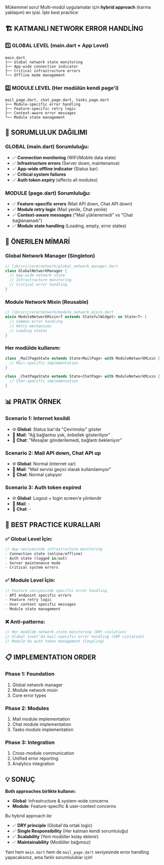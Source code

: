 Mükemmel soru! Multi-modül uygulamalar için **hybrid approach** (karma yaklaşım) en iyisi. İşte best practice:

## 🏗️ **KATMANLI NETWORK ERROR HANDLİNG**

### 1️⃣ **GLOBAL LEVEL** (main.dart + App Level)
```
main.dart
├── Global network state monitoring
├── App-wide connection indicator
├── Critical infrastructure errors
└── Offline mode management
```

### 2️⃣ **MODULE LEVEL** (Her modülün kendi page'i)
```
mail_page.dart, chat_page.dart, tasks_page.dart
├── Module-specific error handling
├── Feature-specific retry logic
├── Context-aware error messages
└── Module state management
```

## 🎯 **SORUMLULUK DAĞILIMI**

### **GLOBAL (main.dart) Sorumluluğu:**
- ✅ **Connection monitoring** (WiFi/Mobile data state)
- ✅ **Infrastructure errors** (Server down, maintenance)
- ✅ **App-wide offline indicator** (Status bar)
- ✅ **Critical system failures**
- ✅ **Auth token expiry** (affects all modules)

### **MODULE (page.dart) Sorumluluğu:**
- ✅ **Feature-specific errors** (Mail API down, Chat API down)
- ✅ **Module retry logic** (Mail yenile, Chat yenile)
- ✅ **Context-aware messages** ("Mail yüklenemedi" vs "Chat bağlanamadı")
- ✅ **Module state handling** (Loading, empty, error states)

## 🔧 **ÖNERILEN MİMARİ**

### **Global Network Manager** (Singleton)
```dart
// lib/src/core/network/global_network_manager.dart
class GlobalNetworkManager {
  // App-wide network state
  // Infrastructure monitoring
  // Critical error handling
}
```

### **Module Network Mixin** (Reusable)
```dart
// lib/src/core/network/module_network_mixin.dart
mixin ModuleNetworkMixin<T extends StatefulWidget> on State<T> {
  // Common error handling
  // Retry mechanisms
  // Loading states
}
```

### **Her modülde kullanım:**
```dart
class _MailPageState extends State<MailPage> with ModuleNetworkMixin {
  // Mail-specific implementation
}

class _ChatPageState extends State<ChatPage> with ModuleNetworkMixin {
  // Chat-specific implementation
}
```

## 📊 **PRATIK ÖRNEK**

### **Scenario 1: Internet kesildi**
- 🌐 **Global**: Status bar'da "Çevrimdışı" göster
- 📧 **Mail**: "Ağ bağlantısı yok, önbellek gösteriliyor"
- 💬 **Chat**: "Mesajlar gönderilemedi, bağlantı bekleniyor"

### **Scenario 2: Mail API down, Chat API up**
- 🌐 **Global**: Normal (internet var)
- 📧 **Mail**: "Mail servisi geçici olarak kullanılamıyor"
- 💬 **Chat**: Normal çalışıyor

### **Scenario 3: Auth token expired**
- 🌐 **Global**: Logout + login screen'e yönlendir
- 📧 **Mail**: -
- 💬 **Chat**: -

## 🎯 **BEST PRACTICE KURALLARI**

### ✅ **Global Level İçin:**
```dart
// App seviyesinde infrastructure monitoring
- Connection state (online/offline)
- Auth state (logged in/out)
- Server maintenance mode
- Critical system errors
```

### ✅ **Module Level İçin:**
```dart
// Feature seviyesinde specific error handling
- API endpoint specific errors
- Feature retry logic
- User context specific messages
- Module state management
```

### ❌ **Anti-patterns:**
```dart
// Her modülde network state monitoring (DRY violation)
// Global level'da mail-specific error handling (SRP violation)
// Module'da auth token management (Coupling)
```

## 📋 **IMPLEMENTATION ORDER**

### **Phase 1: Foundation**
1. Global network manager
2. Module network mixin
3. Core error types

### **Phase 2: Modules**
1. Mail module implementation
2. Chat module implementation
3. Tasks module implementation

### **Phase 3: Integration**
1. Cross-module communication
2. Unified error reporting
3. Analytics integration

## 💡 **SONUÇ**

**Both approaches birlikte kullanın:**

- **Global**: Infrastructure & system-wide concerns
- **Module**: Feature-specific & user-context concerns

Bu hybrid approach ile:
- ✅ **DRY principle** (Global'da ortak logic)
- ✅ **Single Responsibility** (Her katman kendi sorumluluğu)
- ✅ **Scalability** (Yeni modüller kolay eklenir)
- ✅ **Maintainability** (Modüller bağımsız)

Yani hem `main.dart` hem de `mail_page.dart` seviyesinde error handling yapacaksınız, ama farklı sorumluluklar için!